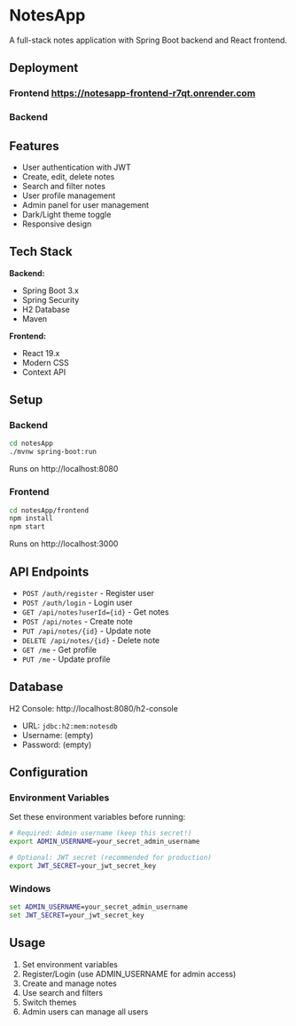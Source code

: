 # NotesApp

A full-stack notes application with Spring Boot backend and React frontend.

## Deployment
  ### Frontend   https://notesapp-frontend-r7qt.onrender.com
  ### Backend    
## Features

- User authentication with JWT
- Create, edit, delete notes
- Search and filter notes
- User profile management
- Admin panel for user management
- Dark/Light theme toggle
- Responsive design

## Tech Stack

**Backend:**
- Spring Boot 3.x
- Spring Security
- H2 Database
- Maven

**Frontend:**
- React 19.x
- Modern CSS
- Context API

## Setup

### Backend
```bash
cd notesApp
./mvnw spring-boot:run
```
Runs on http://localhost:8080

### Frontend
```bash
cd notesApp/frontend
npm install
npm start
```
Runs on http://localhost:3000

## API Endpoints

- `POST /auth/register` - Register user
- `POST /auth/login` - Login user
- `GET /api/notes?userId={id}` - Get notes
- `POST /api/notes` - Create note
- `PUT /api/notes/{id}` - Update note
- `DELETE /api/notes/{id}` - Delete note
- `GET /me` - Get profile
- `PUT /me` - Update profile

## Database

H2 Console: http://localhost:8080/h2-console
- URL: `jdbc:h2:mem:notesdb`
- Username: (empty)
- Password: (empty)

## Configuration

### Environment Variables
Set these environment variables before running:

```bash
# Required: Admin username (keep this secret!)
export ADMIN_USERNAME=your_secret_admin_username

# Optional: JWT secret (recommended for production)
export JWT_SECRET=your_jwt_secret_key
```

### Windows
```cmd
set ADMIN_USERNAME=your_secret_admin_username
set JWT_SECRET=your_jwt_secret_key
```

## Usage

1. Set environment variables
2. Register/Login (use ADMIN_USERNAME for admin access)
3. Create and manage notes
4. Use search and filters
5. Switch themes
6. Admin users can manage all users
